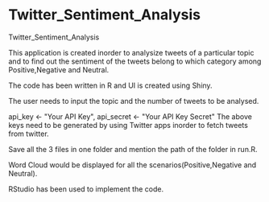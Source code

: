 # Twitter_Sentiment_Analysis
Twitter_Sentiment_Analysis

This application is created inorder to analysize tweets of a particular topic and to find out the sentiment of the tweets belong to which category among Positive,Negative and Neutral.

The code has been written in R and UI is created using Shiny.

The user needs to input the topic and the number of tweets to be analysed.

api_key <- "Your API Key",
api_secret <- "Your API Key Secret" 
The above keys need to be generated by using Twitter apps inorder to fetch tweets from twitter.

Save all the 3 files in one folder and mention the path of the folder in run.R.

Word Cloud would be displayed for all the scenarios(Positive,Negative and Neutral).

RStudio has been used to implement the code.









